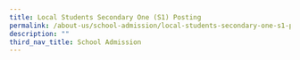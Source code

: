 ```yaml
---
title: Local Students Secondary One (S1) Posting
permalink: /about-us/school-admission/local-students-secondary-one-s1-posting/
description: ""
third_nav_title: School Admission
---
```

